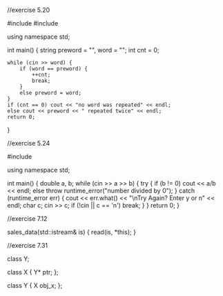 //exercise 5.20

#include <iostream>
#include <vector>

using namespace std;

int main()
{
	string preword = "", word = "";
	int cnt = 0;

	while (cin >> word) {
		if (word == preword) {
			++cnt;
			break;
		}
		else preword = word;
	}
	if (cnt == 0) cout << "no word was repeated" << endl;
	else cout << preword << " repeated twice" << endl;
	return 0;
}

//exercise 5.24

#include <iostream>

using namespace std;

int main()
{
	double a, b;
	while (cin >> a >> b) {
		try {
			if (b != 0)
				cout << a/b << endl;
			else
				throw runtime_error("number divided by 0");
		}
		catch (runtime_error err) {
			cout << err.what() << "\nTry Again? Enter y or n" << endl;
			char c;
			cin >> c;
			if (!cin || c == 'n')
				break;
		}
	}
	return 0;
}

//exercise 7.12

sales_data(std::istream& is) { read(is, *this); }

//exercise 7.31

class Y;

class X {
	Y* ptr;
};

class Y {
	X obj_x;
};
